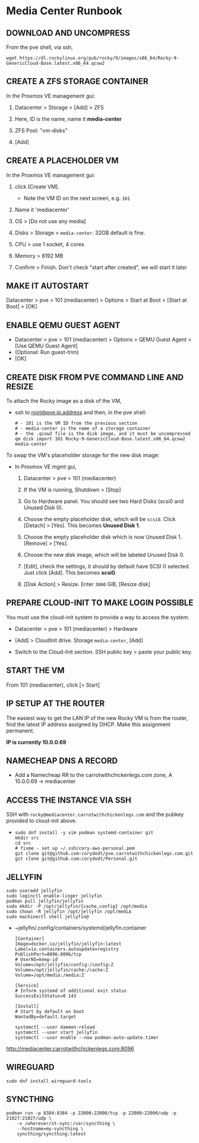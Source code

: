 # Media Center Runbook


## DOWNLOAD AND UNCOMPRESS

From the pve shell, via ssh,

```
wget https://dl.rockylinux.org/pub/rocky/9/images/x86_64/Rocky-9-GenericCloud-Base.latest.x86_64.qcow2
```


## CREATE A ZFS STORAGE CONTAINER

In the Proxmox VE management gui:

1. Datacenter > Storage > [Add] > ZFS

2. Here, ID is the name, name it **media-center**

3. ZFS Pool: "vm-disks"

4. [Add]


## CREATE A PLACEHOLDER VM

In the Proxmox VE management gui:

1. click [Create VM].

    - Note the VM ID on the next screen, e.g. `101`

2. Name it 'mediacenter'

3. OS > [Do not use any media]

4. Disks > Storage > `media-center`. 32GB default is fine.

5. CPU > use 1 socket, 4 cores

6. Memory > 8192 MB

7. Confirm > Finish. Don't check "start after created", we will start it later


## MAKE IT AUTOSTART

Datacenter > pve > 101 (mediacenter) > Options > Start at Boot > [Start at Boot] > [OK]


## ENABLE QEMU GUEST AGENT

- Datacenter > pve > 101 (mediacenter) > Options > QEMU Guest Agent > [Use QEMU Guest Agent] 
- (Optional: Run guest-trim)
- [OK]


## CREATE DISK FROM PVE COMMAND LINE AND RESIZE

To attach the Rocky image as a disk of the VM,

- ssh to root@pve.ip.address and then, in the pve shell:

    ```
    # - 101 is the VM ID from the previous section
    # - media-center is the name of a storage container
    # - the .qcow2 file is the disk image, and it must be uncompressed
    qm disk import 101 Rocky-9-GenericCloud-Base.latest.x86_64.qcow2 media-center
    ```

To swap the VM's placeholder storage for the new disk image:

- In Proxmox VE mgmt gui,

    1. Datacenter > pve > 101 (mediacenter)
    
    2. If the VM is running, Shutdown > [Stop]

    3. Go to Hardware panel. You should see two Hard Disks (scsi0 and Unused Disk 0).

    4. Choose the empty placeholder disk, which will be `scsi0`. Click [Detach] > [Yes]. This becomes **Unused Disk 1**.

    5. Choose the empty placeholder disk which is now Unused Disk 1. [Remove] > [Yes].

    6. Choose the new disk image, which will be labeled Unused Disk 0.

    7. [Edit], check the settings, it should by default have SCSI 0 selected.
    Just click [Add]. This becomes **scsi0**.

    8. [Disk Action] > Resize. Enter `3000` GiB, [Resize disk]


## PREPARE CLOUD-INIT TO MAKE LOGIN POSSIBLE

You must use the cloud-init system to provide a way to access the system.

- Datacenter > pve > 101 (mediacenter) > Hardware

- [Add] > CloudInit drive. Storage `media-center`, [Add]

- Switch to the Cloud-Init section. SSH public key > paste your public key.


## START THE VM

From 101 (mediacenter), click [> Start]


## IP SETUP AT THE ROUTER

The easiest way to get the LAN IP of the new Rocky VM is from the router, find the latest IP address assigned by DHCP. Make this assignment permanent.

**IP is currently 10.0.0.69**


## NAMECHEAP DNS A RECORD

- Add a Namecheap RR to the carrotwithchickenlegs.com zone, A 10.0.0.69 -> mediacenter


## ACCESS THE INSTANCE VIA SSH

SSH with `rocky@mediacenter.carrotwithchickenlegs.com` and the pubkey provided to cloud-init above.

- ```
  sudo dnf install -y vim podman systemd-container git
  mkdir src
  cd src
  # fixme - set up ~/.ssh/cory-aws-personal.pem
  git clone git@github.com:corydodt/pve.carrotwithchickenlegs.com.git
  git clone git@github.com:corydodt/Personal.git
  ```

## JELLYFIN

```
sudo useradd jellyfin
sudo loginctl enable-linger jellyfin
podman pull jellyfin/jellyfin
sudo mkdir -P /opt/jellyfin/{cache,config} /opt/media
sudo chown -R jellyfin /opt/jellyfin /opt/media
sudo machinectl shell jellyfin@
```


- ~jellyfin/.config/containers/systemd/jellyfin.container
    ```
    [Container]
    Image=docker.io/jellyfin/jellyfin:latest
    Label=io.containers.autoupdate=registry
    PublishPort=8096:8096/tcp
    # UserNS=keep-id
    Volume=/opt/jellyfin/config:/config:Z
    Volume=/opt/jellyfin/cache:/cache:Z
    Volume=/opt/media:/media:Z

    [Service]
    # Inform systemd of additional exit status
    SuccessExitStatus=0 143

    [Install]
    # Start by default on boot
    WantedBy=default.target
    ```

    ```
    systemctl --user daemon-reload
    systemctl --user start jellyfin
    systemctl --user enable --now podman-auto-update.timer
    ```


http://mediacenter.carrotwithchickenlegs.com:8096


## WIREGUARD

```
sudo dnf install wireguard-tools
```


## SYNCTHING



```
podman run -p 8384:8384 -p 22000:22000/tcp -p 22000:22000/udp -p 21027:21027/udp \
    -v /wherever/st-sync:/var/syncthing \
    --hostname=my-syncthing \
    syncthing/syncthing:latest
```
